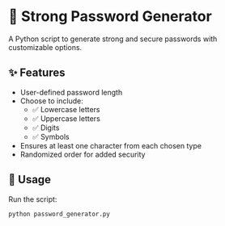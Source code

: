 # 🔐 Strong Password Generator

A Python script to generate strong and secure passwords with customizable options.

## ✨ Features
- User-defined password length  
- Choose to include:
  - ✅ Lowercase letters  
  - ✅ Uppercase letters  
  - ✅ Digits  
  - ✅ Symbols  
- Ensures at least one character from each chosen type  
- Randomized order for added security  

## 🚀 Usage
Run the script:
```bash
python password_generator.py
